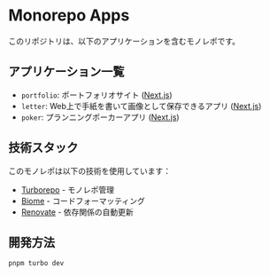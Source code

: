 # Monorepo Apps

このリポジトリは、以下のアプリケーションを含むモノレポです。

## アプリケーション一覧

- `portfolio`: ポートフォリオサイト ([Next.js](https://nextjs.org))
- `letter`: Web上で手紙を書いて画像として保存できるアプリ ([Next.js](https://nextjs.org))
- `poker`: プランニングポーカーアプリ ([Next.js](https://nextjs.org))

## 技術スタック

このモノレポは以下の技術を使用しています：

- [Turborepo](https://turborepo.org/) - モノレポ管理
- [Biome](https://biomejs.dev/) - コードフォーマッティング
- [Renovate](https://docs.renovatebot.com/) - 依存関係の自動更新

## 開発方法

```bash
pnpm turbo dev
```
